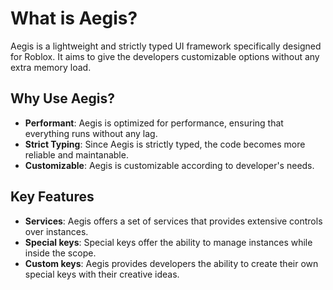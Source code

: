 # What is Aegis?

Aegis is a lightweight and strictly typed UI framework specifically designed for Roblox. It aims to give the developers customizable options without any extra memory load.

## Why Use Aegis?

- **Performant**: Aegis is optimized for performance, ensuring that everything runs without any lag.
- **Strict Typing**: Since Aegis is strictly typed, the code becomes more reliable and maintanable.
- **Customizable**: Aegis is customizable according to developer's needs.

## Key Features

- **Services**: Aegis offers a set of services that provides extensive controls over instances.
- **Special keys**: Special keys offer the ability to manage instances while inside the scope.
- **Custom keys**: Aegis provides developers the ability to create their own special keys with their creative ideas.
